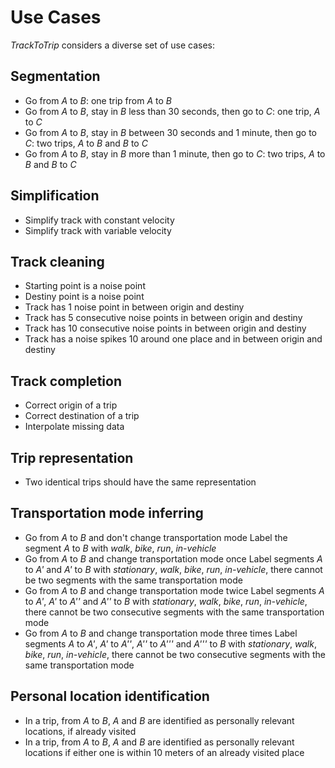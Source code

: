 # Use Cases

*TrackToTrip* considers a diverse set of use cases:
## Segmentation

+ Go from *A* to *B*: one trip from *A* to *B*
+ Go from *A* to *B*, stay in *B* less than 30 seconds, then go to *C*: one trip, *A* to *C*
+ Go from *A* to *B*, stay in *B* between 30 seconds and 1 minute, then go to *C*: two trips, *A* to *B* and *B* to *C*
+ Go from *A* to *B*, stay in *B* more than 1 minute, then go to *C*: two trips, *A* to *B* and *B* to *C*

## Simplification

+ Simplify track with constant velocity
+ Simplify track with variable velocity

## Track cleaning

+ Starting point is a noise point
+ Destiny point is a noise point
+ Track has 1 noise point in between origin and destiny
+ Track has 5 consecutive noise points in between origin and destiny
+ Track has 10 consecutive noise points in between origin and destiny
+ Track has a noise spikes 10 around one place and in between origin and destiny

## Track completion

+ Correct origin of a trip
+ Correct destination of a trip
+ Interpolate missing data

## Trip representation

+ Two identical trips should have the same representation

## Transportation mode inferring

+ Go from *A* to *B* and don't change transportation mode
  Label the segment *A* to *B* with *walk*, *bike*, *run*, *in-vehicle*
+ Go from *A* to *B* and change transportation mode once
  Label segments *A* to *A'* and *A'* to *B* with *stationary*, *walk*, *bike*, *run*, *in-vehicle*, there cannot be two segments with the same transportation mode
+ Go from *A* to *B* and change transportation mode twice
  Label segments *A* to *A'*, *A'* to *A''* and *A''* to *B* with *stationary*, *walk*, *bike*, *run*, *in-vehicle*, there cannot be two consecutive segments with the same transportation mode
+ Go from *A* to *B* and change transportation mode three times
  Label segments *A* to *A'*, *A'* to *A''*, *A''* to *A'''* and *A'''* to *B* with *stationary*, *walk*, *bike*, *run*, *in-vehicle*, there cannot be two consecutive segments with the same transportation mode

## Personal location identification

+ In a trip, from *A* to *B*, *A* and *B* are identified as personally relevant locations, if already visited
+ In a trip, from *A* to *B*, *A* and *B* are identified as personally relevant locations if either one is within 10 meters of an already visited place

